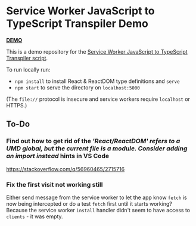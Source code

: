 # Service Worker JavaScript to TypeScript Transpiler Demo

[**DEMO**](https://tomashubelbauer.github.io/sw-js-to-ts-transpiler-demo)

This is a demo repository for the [Service Worker JavaScript to TypeScript Transpiler script](https://github.com/TomasHubelbauer/sw-js-to-ts-transpiler).

To run locally run:

- `npm install` to install React & ReactDOM type definitions and `serve`
- `npm start` to serve the directory on `localhost:5000`

(The `file://` protocol is insecure and service workers require `localhost` or HTTPS.)

## To-Do

### Find out how to get rid of the *'React/ReactDOM' refers to a UMD global, but the current file is a module. Consider adding an import instead* hints in VS Code

https://stackoverflow.com/q/56960465/2715716

### Fix the first visit not working still

Either send message from the service worker to let the app know `fetch` is now being
intercepted or do a test `fetch` first until it starts working? Because the service worker
`install` handler didn't seem to have access to `clients` - it was empty.
